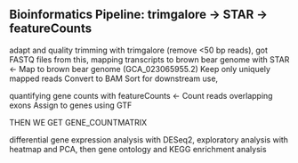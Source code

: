 ## Bioinformatics Pipeline:  trimgalore → STAR → featureCounts

adapt and quality trimming with trimgalore (remove <50 bp reads), got FASTQ files from this, mapping transcripts to brown bear genome with STAR <- Map to brown bear genome (GCA_023065955.2)
  Keep only uniquely mapped reads
Convert to BAM
Sort for downstream use,

quantifying gene counts with featureCounts <- Count reads overlapping exons
Assign to genes using GTF

THEN WE GET GENE_COUNTMATRIX

differential gene expression analysis with DESeq2, exploratory analysis with heatmap and PCA, then gene ontology and KEGG enrichment analysis

